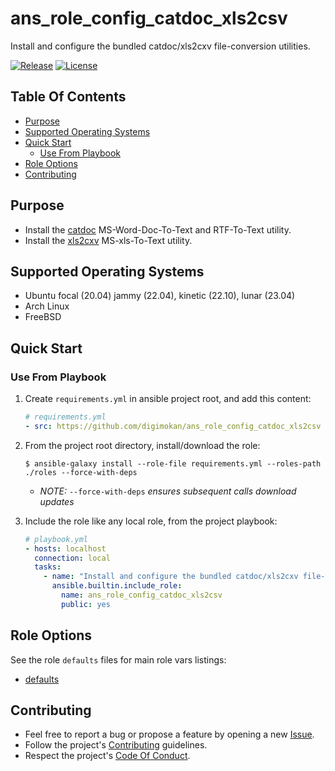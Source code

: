 # ans_role_config_catdoc_xls2csv

Install and configure the bundled catdoc/xls2cxv file-conversion utilities.

[![Release](https://img.shields.io/github/release/digimokan/ans_role_config_catdoc_xls2csv.svg?label=release)](https://github.com/digimokan/ans_role_config_catdoc_xls2csv/releases/latest "Latest Release Notes")
[![License](https://img.shields.io/badge/license-MIT-blue.svg?label=license)](LICENSE.md "Project License")

## Table Of Contents

* [Purpose](#purpose)
* [Supported Operating Systems](#supported-operating-systems)
* [Quick Start](#quick-start)
    * [Use From Playbook](#use-from-playbook)
* [Role Options](#role-options)
* [Contributing](#contributing)

## Purpose

* Install the [catdoc](https://github.com/petewarden/catdoc) MS-Word-Doc-To-Text
  and RTF-To-Text utility.
* Install the [xls2cxv](https://github.com/northbright/xls2csv) MS-xls-To-Text utility.

## Supported Operating Systems

* Ubuntu focal (20.04) jammy (22.04), kinetic (22.10), lunar (23.04)
* Arch Linux
* FreeBSD

## Quick Start

### Use From Playbook

1. Create `requirements.yml` in ansible project root, and add this content:

   ```yaml
   # requirements.yml
   - src: https://github.com/digimokan/ans_role_config_catdoc_xls2csv
   ```

2. From the project root directory, install/download the role:

   ```shell
   $ ansible-galaxy install --role-file requirements.yml --roles-path ./roles --force-with-deps
   ```

   * _NOTE:_ `--force-with-deps` _ensures subsequent calls download updates_

3. Include the role like any local role, from the project playbook:

   ```yaml
   # playbook.yml
   - hosts: localhost
     connection: local
     tasks:
       - name: "Install and configure the bundled catdoc/xls2cxv file-conversion utilities"
         ansible.builtin.include_role:
           name: ans_role_config_catdoc_xls2csv
           public: yes
   ```

## Role Options

See the role `defaults` files for main role vars listings:

  * [defaults](../defaults/main/)

## Contributing

* Feel free to report a bug or propose a feature by opening a new
  [Issue](https://github.com/digimokan/ans_role_config_catdoc_xls2csv/issues).
* Follow the project's [Contributing](CONTRIBUTING.md) guidelines.
* Respect the project's [Code Of Conduct](CODE_OF_CONDUCT.md).

